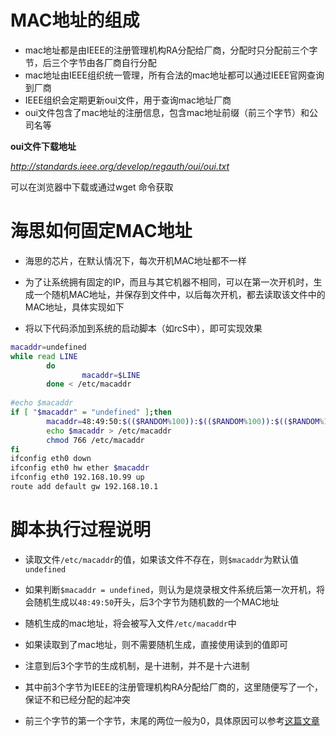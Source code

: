 # MAC地址的组成

* mac地址都是由IEEE的注册管理机构RA分配给厂商，分配时只分配前三个字节，后三个字节由各厂商自行分配
* mac地址由IEEE组织统一管理，所有合法的mac地址都可以通过IEEE官网查询到厂商
* IEEE组织会定期更新oui文件，用于查询mac地址厂商
* oui文件包含了mac地址的注册信息，包含mac地址前缀（前三个字节）和公司名等

**oui文件下载地址**

 *http://standards.ieee.org/develop/regauth/oui/oui.txt*

 可以在浏览器中下载或通过wget 命令获取

# 海思如何固定MAC地址

* 海思的芯片，在默认情况下，每次开机MAC地址都不一样

* 为了让系统拥有固定的IP，而且与其它机器不相同，可以在第一次开机时，生成一个随机MAC地址，并保存到文件中，以后每次开机，都去读取该文件中的MAC地址，具体实现如下
* 将以下代码添加到系统的启动脚本（如rcS中），即可实现效果

```sh
macaddr=undefined
while read LINE
        do
                macaddr=$LINE
        done < /etc/macaddr
                    
#echo $macaddr
if [ "$macaddr" = "undefined" ];then
        macaddr=48:49:50:$(($RANDOM%100)):$(($RANDOM%100)):$(($RANDOM%100))
        echo $macaddr > /etc/macaddr
        chmod 766 /etc/macaddr
fi
ifconfig eth0 down
ifconfig eth0 hw ether $macaddr
ifconfig eth0 192.168.10.99 up
route add default gw 192.168.10.1
```

# 脚本执行过程说明

* 读取文件`/etc/macaddr`的值，如果该文件不存在，则`$macaddr`为默认值`undefined`

* 如果判断`$macaddr = undefined`，则认为是烧录根文件系统后第一次开机，将会随机生成以`48:49:50`开头，后3个字节为随机数的一个MAC地址
* 随机生成的mac地址，将会被写入文件`/etc/macaddr`中
* 如果读取到了mac地址，则不需要随机生成，直接使用读到的值即可
* 注意到后3个字节的生成机制，是十进制，并不是十六进制
* 其中前3个字节为IEEE的注册管理机构RA分配给厂商的，这里随便写了一个，保证不和已经分配的起冲突
* 前三个字节的第一个字节，末尾的两位一般为0，具体原因可以参考[这篇文章](https://blog.csdn.net/qianguozheng/article/details/38336277)

